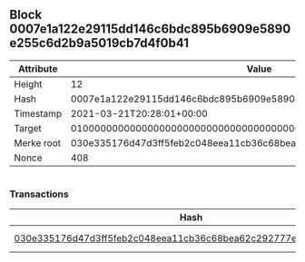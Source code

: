 ## Block 0007e1a122e29115dd146c6bdc895b6909e5890e255c6d2b9a5019cb7d4f0b41

Attribute | Value
--- | ---
Height | 12
Hash | 0007e1a122e29115dd146c6bdc895b6909e5890e255c6d2b9a5019cb7d4f0b41
Timestamp | 2021-03-21T20:28:01+00:00
Target | 0100000000000000000000000000000000000000000000000000000000000000
Merke root | 030e335176d47d3ff5feb2c048eea11cb36c68bea62c292777e5947ae4c8b53f
Nonce | 408

```

```

### Transactions

Hash | Amount
--- | ---
[030e335176d47d3ff5feb2c048eea11cb36c68bea62c292777e5947ae4c8b53f](030e335176d47d3ff5feb2c048eea11cb36c68bea62c292777e5947ae4c8b53f.md) | 10.00000000 SKEPTI 
